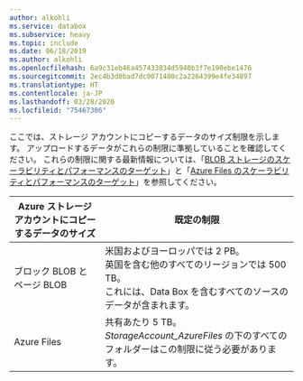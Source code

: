 ```yaml
---
author: alkohli
ms.service: databox
ms.subservice: heavy
ms.topic: include
ms.date: 06/18/2019
ms.author: alkohli
ms.openlocfilehash: 6a9c31eb46a457433834d5940b3f7e190ebe1476
ms.sourcegitcommit: 2ec4b3d0bad7dc0071400c2a2264399e4fe34897
ms.translationtype: HT
ms.contentlocale: ja-JP
ms.lasthandoff: 03/28/2020
ms.locfileid: "75467306"
---
```

ここでは、ストレージ アカウントにコピーするデータのサイズ制限を示します。 アップロードするデータがこれらの制限に準拠していることを確認してください。 これらの制限に関する最新情報については、「[BLOB ストレージのスケーラビリティとパフォーマンスのターゲット](../articles/storage/blobs/scalability-targets.md)」と「[Azure Files のスケーラビリティとパフォーマンスのターゲット](../articles/storage/files/storage-files-scale-targets.md)」を参照してください。

| Azure ストレージ アカウントにコピーするデータのサイズ                      | 既定の制限          |
|---------------------------------------------------------------------|------------------------|
| ブロック BLOB とページ BLOB                                            | 米国およびヨーロッパでは 2 PB。<br>英国を含む他のすべてのリージョンでは 500 TB。  <br> これには、Data Box を含むすべてのソースのデータが含まれます。|
| Azure Files                                                          | 共有あたり 5 TB。<br> *StorageAccount_AzureFiles* の下のすべてのフォルダーはこの制限に従う必要があります。       |
